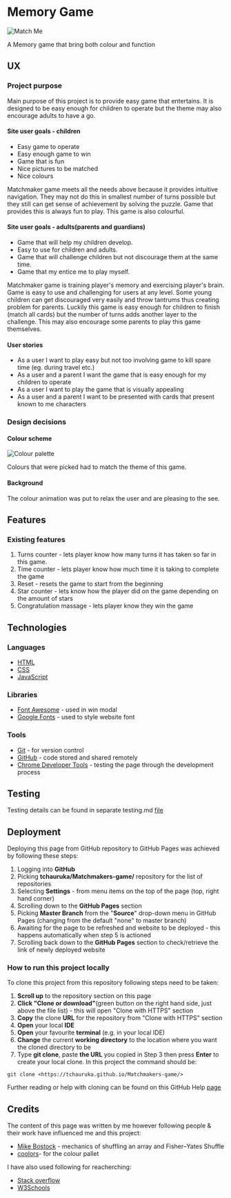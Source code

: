 # Memory Game

![Match Me](https://github.com/TChauruka/Matchmakers-game/blob/main/images/Screenshot.jpg)

A Memory game that bring both colour and function

## UX

### Project purpose

Main purpose of this project is to provide easy game that entertains. It is designed to be easy enough for children to operate but the theme may also encourage adults to have a go.

#### Site user goals - children

- Easy game to operate
- Easy enough game to win
- Game that is fun
- Nice pictures to be matched
- Nice colours

Matchmaker game meets all the needs above because it provides intuitive navigation. They may not do this in smallest number of turns possible but they still can get sense of achievement by solving the puzzle. Game that provides this is always fun to play. This game is also colourful.

#### Site user goals - adults(parents and guardians)

- Game that will help my children develop.
- Easy to use for children and adults.
- Game that will challenge children but not discourage them at the same time.
- Game that my entice me to play myself.

Matchmaker game is training player's memory and exercising player's brain. Game is easy to use and challenging for users at any level. Some young children can get discouraged very easily and throw tantrums thus creating problem for parents. Luckily this game is easy enough for children to finish (match all cards) but the number of turns adds another layer to the challenge. This may also encourage some parents to play this game themselves.

#### User stories

- As a user I want to play easy but not too involving game to kill spare time (eg. during travel etc.)
- As a user and a parent I want the game that is easy enough for my children to operate
- As a user I want to play the game that is visually appealing
- As a user and a parent I want to be presented with cards that present known to me characters


### Design decisions

#### Colour scheme

![Colour palette](https://github.com/TChauruka/Matchmakers-game/blob/main/images/pallet.jpg)

Colours that were picked had to match the theme of this game.

#### Background

The colour animation was put to relax the user and are pleasing  to the see.

## Features

### Existing features

1. Turns counter - lets player know how many turns it has taken so far in this game.
2. Time counter - lets player know how much  time it is taking to complete the game
3. Reset - resets the game to start from the beginning
4. Star counter - lets know how the player did on the game depending on the amount of stars
5. Congratulation massage - lets player know they win the game


## Technologies

### Languages

- [HTML](https://www.w3schools.com/html/)
- [CSS](https://www.w3schools.com/css/)
- [JavaScript](https://www.w3schools.com/js/)

### Libraries

- [Font Awesome](https://fontawesome.com/) - used in win modal
- [Google Fonts](https://fonts.google.com/) - used to style website font

### Tools

- [Git](https://git-scm.com/) - for version control
- [GitHub](https://github.com/) - code stored and shared remotely
- [Chrome Developer Tools](https://developers.google.com/web/tools/chrome-devtools) - testing the page through the development process


## Testing

Testing details can be found in separate testing.md [file](tchauruka/Matchmakers-game/blob/master/testing.md)

## Deployment

Deploying this page from GitHub repository to GitHub Pages was achieved by following these steps:

1. Logging into **GitHub**
2. Picking **tchauruka/Matchmakers-game/** repository for the list of repositories
3. Selecting **Settings** - from menu items on the top of the page (top, right hand corner)
4. Scrolling down to the **GitHub Pages** section
5. Picking **Master Branch** from the "**Source**" drop-down menu in GitHub Pages (changing from the default "none" to master branch)
6. Awaiting for the page to be refreshed and website to be deployed - this happens automatically when step 5 is actioned
7. Scrolling back down to the **GitHub Pages** section to check/retrieve the link of newly deployed website

### How to run this project locally

To clone this project from this repository following steps need to be taken:

1. **Scroll up** to the repository section on this page
2. **Click "Clone or download"**(green button on the right hand side, just above the file list) - this will open "Clone with HTTPS" section
3. **Copy** the clone **URL** for the repository from "Clone with HTTPS" section
4. **Open** your local **IDE**
5. **Open** your favourite **terminal** (e.g. in your local IDE)
6. **Change** the current **working directory** to the location where you want the cloned directory to be
7. Type **git clone**, paste **the URL** you copied in Step 3 then press **Enter** to create your local clone. In this project the command should be:

```console
git clone <https://tchauruka.github.io/Matchmakers-game/>
```

Further reading or help with cloning can be found on this GitHub Help [page](https://help.github.com/en/github/creating-cloning-and-archiving-repositories/cloning-a-repository)

## Credits

The content of this page was written by me however following people & their work have influenced me and this project:

- [Mike Bostock](https://bost.ocks.org/mike/) - mechanics of shuffling an array and Fisher–Yates Shuffle
- [coolors](https://coolors.co/palettes/)- for the colour pallet


I have also used following for reacherching:

- [Stack overflow](https://stackoverflow.com/)
- [W3Schools](https://www.w3schools.com/)
